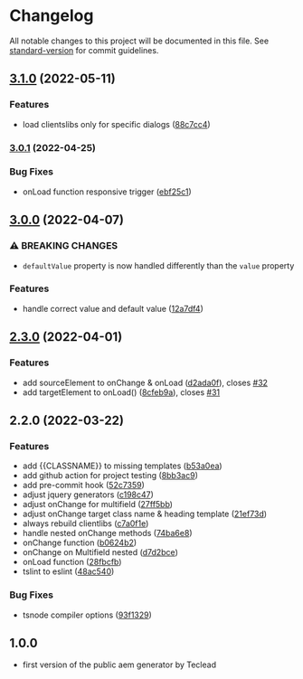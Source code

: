 # Changelog

All notable changes to this project will be documented in this file. See [standard-version](https://github.com/conventional-changelog/standard-version) for commit guidelines.

## [3.1.0](https://github.com/Teclead/AEM-Generator/compare/v3.0.1...v3.1.0) (2022-05-11)


### Features

* load clientslibs only for specific dialogs ([88c7cc4](https://github.com/Teclead/AEM-Generator/commit/88c7cc4bb2edada416feb627c2fbe3cbca384ca0))

### [3.0.1](https://github.com/Teclead/AEM-Generator/compare/v3.0.0...v3.0.1) (2022-04-25)


### Bug Fixes

* onLoad function responsive trigger ([ebf25c1](https://github.com/Teclead/AEM-Generator/commit/ebf25c1db355f3fa0fa0c96ace52718bfe8fc656))

## [3.0.0](https://github.com/Teclead/AEM-Generator/compare/v2.3.0...v3.0.0) (2022-04-07)


### ⚠ BREAKING CHANGES

* `defaultValue` property is now handled differently than the `value` property

### Features

* handle correct value and default value ([12a7df4](https://github.com/Teclead/AEM-Generator/commit/12a7df46d7c778d575990ae40b03a8179ef8f9d1))

## [2.3.0](https://github.com/Teclead/AEM-Generator/compare/v2.2.0...v2.3.0) (2022-04-01)


### Features

* add sourceElement to onChange & onLoad ([d2ada0f](https://github.com/Teclead/AEM-Generator/commit/d2ada0f4258100fff9bcbaeda0aa4fb0bc63237e)), closes [#32](https://github.com/Teclead/AEM-Generator/issues/32)
* add targetElement to onLoad() ([8cfeb9a](https://github.com/Teclead/AEM-Generator/commit/8cfeb9a16f0ad6d487334d7498c3fef5adfdf9dc)), closes [#31](https://github.com/Teclead/AEM-Generator/issues/31)

## 2.2.0 (2022-03-22)


### Features

* add {{CLASSNAME}} to missing templates ([b53a0ea](https://github.com/Teclead/AEM-Generator/commit/b53a0ea89396ede5c440982ca0df279b1f07d243))
* add github action for project testing ([8bb3ac9](https://github.com/Teclead/AEM-Generator/commit/8bb3ac9593cd70ca725fa97df0bfba47942a91a9))
* add pre-commit hook ([52c7359](https://github.com/Teclead/AEM-Generator/commit/52c735961a9e9b6b1f50af005e77118a9d4610d2))
* adjust jquery generators ([c198c47](https://github.com/Teclead/AEM-Generator/commit/c198c47d6c4599edca9daeff68f84595ae56e691))
* adjust onChange for multifield ([27ff5bb](https://github.com/Teclead/AEM-Generator/commit/27ff5bb7fddc421ccdfcd86f3f8742cd222d7d6f))
* adjust onChange target class name & heading template ([21ef73d](https://github.com/Teclead/AEM-Generator/commit/21ef73dc350d33d273f265d75ab75da7d0922b26))
* always rebuild clientlibs ([c7a0f1e](https://github.com/Teclead/AEM-Generator/commit/c7a0f1ef20b0431574c2a09ffe8e708d6aebc313))
* handle nested onChange methods ([74ba6e8](https://github.com/Teclead/AEM-Generator/commit/74ba6e89d050baed184b45186775152d2e0b01ea))
* onChange function ([b0624b2](https://github.com/Teclead/AEM-Generator/commit/b0624b27d59afc53d083f433e72cda221f13e2f0))
* onChange on Multifield nested ([d7d2bce](https://github.com/Teclead/AEM-Generator/commit/d7d2bcef9c8a5d400277da13e5dbf28b20c92320))
* onLoad function ([28fbcfb](https://github.com/Teclead/AEM-Generator/commit/28fbcfb15b942f07c37d46f26f8107285f4f24c2))
* tslint to eslint ([48ac540](https://github.com/Teclead/AEM-Generator/commit/48ac540e553dc08b566049e2b7e44f55af297092))


### Bug Fixes

* tsnode compiler options ([93f1329](https://github.com/Teclead/AEM-Generator/commit/93f13297e73cfe256468d90d4bce255be9346123))

## 1.0.0
- first version of the public aem generator by Teclead